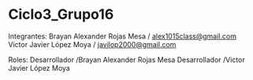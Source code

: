 # Ciclo3_Grupo16
Integrantes:
Brayan Alexander Rojas Mesa / alex1015class@gmail.com
Victor Javier López Moya / javilop2000@gmail.com

Roles:
Desarrollador /Brayan Alexander Rojas Mesa
Desarrollador /Victor Javier López Moya 

